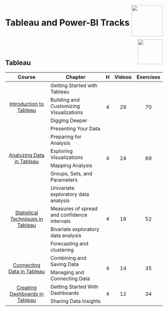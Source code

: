<img align="right" width="100" src="https://github.com/cs-MohamedAyman/eLearning-Platforms/tree/master/DataCamp-Tracks/blob/master/org-logos/datacamp.jpg">

# Tableau and Power-BI Tracks

<br>
<img align="right" width="80" height="80" src="https://github.com/cs-MohamedAyman/eLearning-Platforms/tree/master/DataCamp-Tracks/blob/master/org-logos/tableau.jpg">
<br><br>

## Tableau

<table>
    <thead>
        <tr>
            <th width="40%">Course</th>
            <th width="60%">Chapter</th>
            <th>H</th>
            <th>Videos</th>
            <th>Exercises</th>
        </tr>
    </thead>
    <tbody>
            <tr>
                <td rowspan=4 align=center>
<a href="https://learn.datacamp.com/courses/introduction-to-tableau">Introduction to Tableau</a><br>
                <td align="left">Getting Started with Tableau</td>
                <td rowspan=4 align="center">4</td>
                <td rowspan=4 align="center">29</td>
                <td rowspan=4 align="center">70</td>
                </td>
            </tr>
            <tr>
                <td align="left">Building and Customizing Visualizations</td>
            </tr>
            <tr>
                <td align="left">Digging Deeper</td>
            </tr>
            <tr>
                <td align="left">Presenting Your Data</td>
            </tr>
            <tr>
                <td rowspan=4 align=center>
<a href="https://learn.datacamp.com/courses/analyzing-data-in-tableau">Analyzing Data in Tableau</a><br>
                <td align="left">Preparing for Analysis</td>
                <td rowspan=4 align="center">4</td>
                <td rowspan=4 align="center">24</td>
                <td rowspan=4 align="center">69</td>
                </td>
            </tr>
            <tr>
                <td align="left">Exploring Visualizations</td>
            </tr>
            <tr>
                <td align="left">Mapping Analysis</td>
            </tr>
            <tr>
                <td align="left">Groups, Sets, and Parameters</td>
            </tr>
            <tr>
                <td rowspan=4 align=center>
<a href="https://learn.datacamp.com/courses/statistical-techniques-in-tableau">Statistical Techniques in Tableau</a><br>
                <td align="left">Univariate exploratory data analysis</td>
                <td rowspan=4 align="center">4</td>
                <td rowspan=4 align="center">18</td>
                <td rowspan=4 align="center">52</td>
                </td>
            </tr>
            <tr>
                <td align="left">Measures of spread and confidence intervals</td>
            </tr>
            <tr>
                <td align="left">Bivariate exploratory data analysis</td>
            </tr>
            <tr>
                <td align="left">Forecasting and clustering</td>
            </tr>
            <tr>
                <td rowspan=2 align=center>
<a href="https://learn.datacamp.com/courses/connecting-data-in-tableau">Connecting Data in Tableau</a><br>
                <td align="left">Combining and Saving Data</td>
                <td rowspan=2 align="center">4</td>
                <td rowspan=2 align="center">14</td>
                <td rowspan=2 align="center">35</td>
                </td>
            </tr>
            <tr>
                <td align="left">Managing and Connecting Data</td>
            </tr>
            <tr>
                <td rowspan=2 align=center>
<a href="https://learn.datacamp.com/courses/creating-dashboards-in-tableau">Creating Dashboards in Tableau</a><br>
                <td align="left">Getting Started With Dashboards</td>
                <td rowspan=2 align="center">4</td>
                <td rowspan=2 align="center">12</td>
                <td rowspan=2 align="center">34</td>
                </td>
            </tr>
            <tr>
                <td align="left">Sharing Data Insights</td>
            </tr>
    </tbody>
</table>
